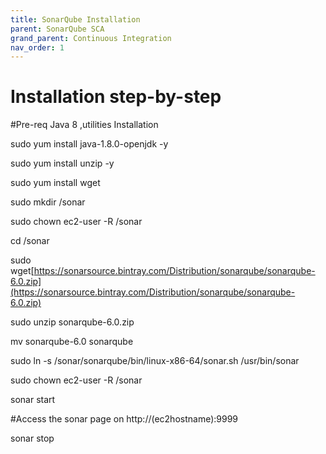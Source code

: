 ```yaml
---
title: SonarQube Installation
parent: SonarQube SCA
grand_parent: Continuous Integration
nav_order: 1
---
```


# Installation step-by-step

\#Pre-req Java 8 ,utilities Installation

sudo yum install java-1.8.0-openjdk -y

sudo yum install unzip -y

sudo yum install wget





sudo mkdir /sonar

sudo chown ec2-user -R /sonar

cd /sonar

sudo wget[https://sonarsource.bintray.com/Distribution/sonarqube/sonarqube-6.0.zip](https://sonarsource.bintray.com/Distribution/sonarqube/sonarqube-6.0.zip)

sudo unzip sonarqube-6.0.zip

mv sonarqube-6.0 sonarqube

sudo ln -s /sonar/sonarqube/bin/linux-x86-64/sonar.sh /usr/bin/sonar

sudo chown ec2-user -R /sonar

sonar start

\#Access the sonar page on http://\(ec2hostname\):9999

sonar stop



